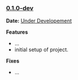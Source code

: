 ### [0.1.0-dev]

__Date:__ [Under Developement](https://github.com/CuriousLearner/dj-init-travis-test-web/issues/1)

__Features__

- ...
- initial setup of project.

__Fixes__

- ...

[0.1.0-dev]: https://github.com/CuriousLearner/dj-init-travis-test-web/compare/v0.0.0...master
